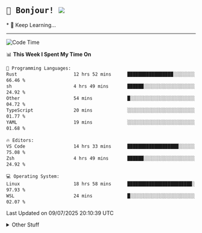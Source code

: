 
<h2>
    <samp>🎉 Bonjour!  <img src="https://media.giphy.com/media/mGcNjsfWAjY5AEZNw6/giphy.gif" width="50"></samp>
</h2>
* 🧐 Keep Learning...
<hr>

<!--START_SECTION:waka-->
![Code Time](http://img.shields.io/badge/Code%20Time-3%2C985%20hrs%2055%20mins-blue)

📊 **This Week I Spent My Time On** 

```text
💬 Programming Languages: 
Rust                     12 hrs 52 mins      █████████████████░░░░░░░░   66.46 % 
sh                       4 hrs 49 mins       ██████░░░░░░░░░░░░░░░░░░░   24.92 % 
Other                    54 mins             █░░░░░░░░░░░░░░░░░░░░░░░░   04.72 % 
TypeScript               20 mins             ░░░░░░░░░░░░░░░░░░░░░░░░░   01.77 % 
YAML                     19 mins             ░░░░░░░░░░░░░░░░░░░░░░░░░   01.68 % 

🔥 Editors: 
VS Code                  14 hrs 33 mins      ███████████████████░░░░░░   75.08 % 
Zsh                      4 hrs 49 mins       ██████░░░░░░░░░░░░░░░░░░░   24.92 % 

💻 Operating System: 
Linux                    18 hrs 58 mins      ████████████████████████░   97.93 % 
WSL                      24 mins             █░░░░░░░░░░░░░░░░░░░░░░░░   02.07 % 
```


 Last Updated on 09/07/2025 20:10:39 UTC
<!--END_SECTION:waka-->

<details >
    <summary>Other Stuff</summary>
<p align="center">
    <img src="https://api.githubtrends.io/user/svg/XmchxUp/langs?time_range=one_year&include_private=True&theme=classic" />
    <img src="https://api.githubtrends.io/user/svg/XmchxUp/repos?time_range=one_year&include_private=True&theme=classic" />
</p>

<table align="center">
  <tr>
    <td width="50%">
     <img width="100%" src="./github-metrics.svg">
    </td>
    <td width="50%">
     <img width="100%" src="./github-metrics/achievements.compact.svg" />
     <img width="100%" src="./github-metrics/wakatime.svg" />
     <img width="100%" src="./github-metrics/stars.svg" />
     <img width="100%" src="https://github-profile-trophy.vercel.app/?username=xmchxup" />
     <img height="110rem" src="https://github-readme-stats.vercel.app/api?username=xmchxup&hide_border=true&show_icons=true&include_all_commits=true&bg_color=0,EC6C6C,FFD479,FFFC79,73FA79&theme=graywhite&locale=en" />
     <img height="110rem" src="https://github-readme-stats.vercel.app/api/top-langs/?username=xmchxup&hide=css,scss,html&langs_count=8&hide_border=true&layout=compact&bg_color=0,73FA79,73FDFF,D783FF&theme=graywhite&locale=en" />
     <img width="100%" src="https://github-readme-streak-stats.herokuapp.com/?user=XmchxUp" />
    </td>
  </tr>
</table>

<!-- GitHub Activity Graph -->
<!--
<table align="center">
  <tr>
    <td colspan="2">
      <img width="100%" src="https://github-readme-activity-graph.vercel.app/graph?username=xmchxup&area=true&hide_border=true&theme=redical" />
    </td>
  </tr>
</table>

</details>
-->

<hr>


<p align="center">
    <i>You can learn anything!</i>
    <p align="center">
        <img src="https://visitor-badge.laobi.icu/badge?page_id=xmchxup" alt="visitor badge"/>       
    </p>
</p>

<!--
<picture>
  <source media="(prefers-color-scheme: dark)" srcset="https://raw.githubusercontent.com/XmchxUp/XmchxUp/output/github-snake-dark.svg" />
  <source media="(prefers-color-scheme: light)" srcset="https://raw.githubusercontent.com/XmchxUp/XmchxUp/output/github-snake.svg" />
  <img alt="github-snake" src="https://raw.githubusercontent.com/XmchxUp/XmchxUp/output/github-snake.svg" />
</picture>
-->
